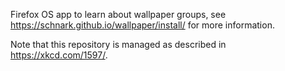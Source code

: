 Firefox OS app to learn about wallpaper groups, see https://schnark.github.io/wallpaper/install/ for more information.

Note that this repository is managed as described in https://xkcd.com/1597/.

